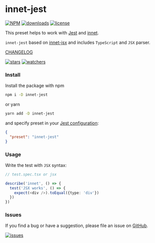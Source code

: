 # innet-jest
[![NPM](https://img.shields.io/npm/v/innet-jest.svg)](https://www.npmjs.com/package/innet-jest)
[![downloads](https://img.shields.io/npm/dm/innet-jest.svg)](https://www.npmtrends.com/innet-jest)
[![license](https://img.shields.io/npm/l/innet-jest)](https://github.com/d8corp/innet-jest/blob/master/LICENSE)

This preset helps to work with [Jest](https://www.npmjs.com/package/jest) and [innet](https://www.npmjs.com/package/innet).

`innet-jest` based on [innet-jsx](https://www.npmjs.com/package/innet-jsx) and
includes `TypeScript` and `JSX` parser.

[CHANGELOG](https://github.com/d8corp/innet-jest/blob/master/CHANGELOG.md)

[![stars](https://img.shields.io/github/stars/d8corp/innet-jest?style=social)](https://github.com/d8corp/innet-jest/stargazers)
[![watchers](https://img.shields.io/github/watchers/d8corp/innet-jest?style=social)](https://github.com/d8corp/innet-jest/watchers)

### Install
Install the package with npm
```bash
npm i -D innet-jest
```
or yarn
```bash
yarn add -D innet-jest
```
and specify preset in your [Jest configuration](https://jestjs.io/docs/configuration):
```json
{
  "preset": "innet-jest"
}
```
### Usage
Write the test with `JSX` syntax:
```typescript jsx
// test.spec.tsx or jsx

describe('innet', () => {
  test('JSX works', () => {
    expect(<div />).toEqual({type: 'div'})
  })
})
```

### Issues
If you find a bug or have a suggestion, please file an issue on [GitHub](https://github.com/d8corp/innet-jest/issues).

[![issues](https://img.shields.io/github/issues-raw/d8corp/innet-jest)](https://github.com/d8corp/innet-jest/issues)
